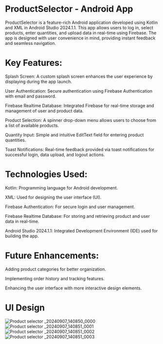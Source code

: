 # ProductSelector - Android App
ProductSelector is a feature-rich Android application developed using Kotlin and XML in Android Studio 2024.1.1. This app allows users to log in, select products, enter quantities, and upload data in real-time using Firebase. The app is designed with user convenience in mind, providing instant feedback and seamless navigation.
# Key Features:
Splash Screen: A custom splash screen enhances the user experience by displaying during the app launch.

User Authentication: Secure authentication using Firebase Authentication with email and password.

Firebase Realtime Database: Integrated Firebase for real-time storage and management of user and product data.

Product Selection: A spinner drop-down menu allows users to choose from a list of available products.

Quantity Input: Simple and intuitive EditText field for entering product quantities.

Toast Notifications: Real-time feedback provided via toast notifications for successful login, data upload, and logout actions.
# Technologies Used:
Kotlin: Programming language for Android development.

XML: Used for designing the user interface (UI).

Firebase Authentication: For secure login and user management.

Firebase Realtime Database: For storing and retrieving product and user data in real-time.

Android Studio 2024.1.1: Integrated Development Environment (IDE) used for building the app.
# Future Enhancements:
Adding product categories for better organization.

Implementing order history and tracking features.

Enhancing the user interface with more interactive design elements.
# UI Design
![Product selector _20240907_140850_0000](https://github.com/user-attachments/assets/30424b8b-8c96-4b6f-8947-1dfef962d88f)
![Product selector _20240907_140851_0001](https://github.com/user-attachments/assets/2850c381-f484-4ad8-837a-582d9dfa6605)
![Product selector _20240907_140851_0002](https://github.com/user-attachments/assets/5b3739a3-b97b-4fab-9b03-c9adaafdb508)
![Product selector _20240907_140851_0003](https://github.com/user-attachments/assets/23d08881-eecf-4b29-b6cf-8faa6f5ec5ba)

